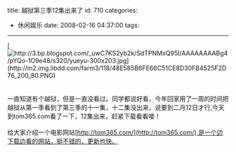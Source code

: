 title: 越狱第三季12集出来了
id: 710
categories:
  - 休闲娱乐
date: 2008-02-16 04:37:00
tags:
---

[](http://3.bp.blogspot.com/_uwC7KS2yb2k/SdTPNMxQ95I/AAAAAAAABg4/pYQo-1O9e48/s1600-h/yueyu-300x203.jpg)[![http://3.bp.blogspot.com/_uwC7KS2yb2k/SdTPNMxQ95I/AAAAAAAABg4/pYQo-1O9e48/s320/yueyu-300x203.jpg](http://m2.img.libdd.com/farm3/118/48E585B6FE66C51CE8D30FB4525F2D76_200_80.PNG)</img>](http://3.bp.blogspot.com/_uwC7KS2yb2k/SdTPNMxQ95I/AAAAAAAABg4/pYQo-1O9e48/s320/yueyu-300x203.jpg)
</br>[](http://www.joypen.cn/wp-content/uploads/2008/04/yueyu.jpg)
</br>
</br>一直知道有个越狱，但是一直没看过。同学都说好看，今年回家用了一周的时间把越狱从第一季看到了第三季的十一集，十二集没出来，说要到二月12日才行,今天到tom365.com看了一下，12集出来，赶紧下载看看喽！
</br>
</br>给大家介绍一个电影网站[http://tom365.com/](http://tom365.com/),是一个边下载边看的网站，挺不错的，更新也快。